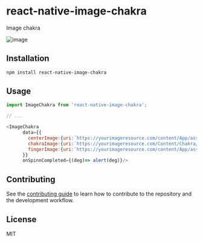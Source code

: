 # react-native-image-chakra

Image chakra

![image](https://user-images.githubusercontent.com/2674996/156299682-f9ca1c42-14d7-4241-b6dc-924960196b99.png)


## Installation

```sh
npm install react-native-image-chakra
```

## Usage

```js
import ImageChakra from 'react-native-image-chakra';

// ...

<ImageChakra 
      data={{
        centerImage:{uri:`https://yourimageresource.com/content/App/assets/images/spinner/Hand.png`},
        chakraImage:{uri:`https://yourimageresource.com/Content/Chakra/m2tkbjnvx2g.png`},
        fingerImage:{uri:`https://yourimageresource.com/content/App/assets/images/spinner/Spin-wheel-04.png`}
      }}
      onSpinnCompleted={(deg)=> alert(deg)}/>
```

## Contributing

See the [contributing guide](CONTRIBUTING.md) to learn how to contribute to the repository and the development workflow.

## License

MIT

